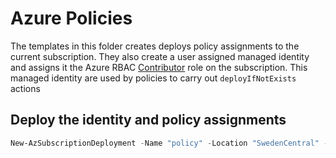 # Azure Policies

The templates in this folder creates deploys policy assignments to the current subscription.
They also create a user assigned managed identity and assigns it the Azure RBAC [Contributor](https://learn.microsoft.com/en-us/azure/role-based-access-control/built-in-roles) role on the subscription. This managed identity are used by policies to carry out `deployIfNotExists` actions

## Deploy the identity and policy assignments

```powershell
New-AzSubscriptionDeployment -Name "policy" -Location "SwedenCentral" -TemplateFile main.bicep -TemplateParameterFile main.parameters.json
```
